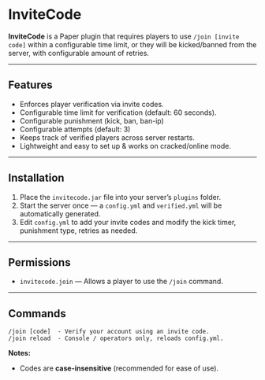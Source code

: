 # InviteCode

**InviteCode** is a Paper plugin that requires players to use `/join [invite code]` within a configurable time limit, or they will be kicked/banned from the server, with configurable amount of retries.

---

## **Features**

* Enforces player verification via invite codes.
* Configurable time limit for verification (default: 60 seconds).
* Configurable punishment (kick, ban, ban-ip)
* Configurable attempts (default: 3)
* Keeps track of verified players across server restarts.
* Lightweight and easy to set up & works on cracked/online mode.

---

## **Installation**

1. Place the `invitecode.jar` file into your server’s `plugins` folder.
2. Start the server once — a `config.yml` and `verified.yml` will be automatically generated.
3. Edit `config.yml` to add your invite codes and modify the kick timer, punishment type, retries as needed.

---

## **Permissions**

* `invitecode.join` — Allows a player to use the `/join` command.

---

## **Commands**

```text
/join [code]  - Verify your account using an invite code.
/join reload  - Console / operators only, reloads config.yml.
```

**Notes:**

* Codes are **case-insensitive** (recommended for ease of use).